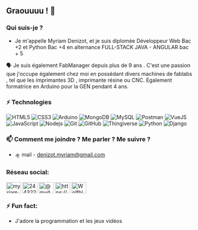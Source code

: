 

## Graouuuu ! :wolf:

### Qui suis-je ?

- Je m'appelle Myriam Denizot, et je suis diplomée Développeur Web Bac +2 et Python Bac +4 en alternance FULL-STACK JAVA - ANGULAR bac + 5 

:speaking_head: Je suis également FabManager depuis plus de 9 ans . C'est une passion que j'occupe également chez moi en possédant divers machines de fablabs , tel que les imprimantes 3D , imprimante résine ou CNC. Egalement formatrice en Arduino pour la GEN pendant 4 ans.


### ⚡ Technologies
![HTML5](https://img.shields.io/badge/-HTML5-E34F26?style=flat-square&logo=html5&logoColor=white)
![CSS3](https://img.shields.io/badge/-CSS3-1572B6?style=flat-square&logo=css3)
![Arduino](https://img.shields.io/badge/-Arduino-blue?style=flat-square&logo=arduino&logoColor=black)
![MongoDB](https://img.shields.io/badge/-MongoDB-brightgreen?style=flat-square&logo=mongodb&logoColor=black)
![MySQL](https://img.shields.io/badge/-MySQL-336791?style=flat-square&logo=mysql&logoColor=white)
![Postman](https://img.shields.io/badge/-Postman-orange?style=flat-square&logo=postman&logoColor=black)
![VueJS](https://img.shields.io/badge/-VueJS-green?style=flat-square&logo=vue.js&logoColor=black)
![JavaScript](https://img.shields.io/badge/-JavaScript-323330?style=flat-square&logo=javascript)
![Nodejs](https://img.shields.io/badge/-Nodejs-303030?style=flat-square&logo=Node.js)
![Git](https://img.shields.io/badge/-Git-3E2C00?style=flat-square&logo=git)
![GitHub](https://img.shields.io/badge/-GitHub-181717?style=flat-square&logo=github)
![Thingiverse](https://img.shields.io/badge/-Thingiverse-blue?style=flat-square&logo=thingiverse&logoColor=white)
![Python](https://img.shields.io/badge/-Python-yellow?style=flat-square&logo=python)
![Django](https://img.shields.io/badge/-Django-green?style=flat-square&logo=Django)


### 📫 Comment me joindre ? Me parler ? Me suivre ?

* :flying_saucer: mail - denizot.myriam@gmail.com


<h3 align="left">Réseau social:</h3>
<p align="left">
<a href="https://linkedin.com/in/mydmoov/" target="blank"><img align="center" src="https://raw.githubusercontent.com/rahuldkjain/github-profile-readme-generator/master/src/images/icons/Social/linked-in-alt.svg" alt="myriam denizot" height="30" width="40" /></a>
<a href="https://stackoverflow.com/users/18356998/my-d" target="blank"><img align="center" src="https://raw.githubusercontent.com/rahuldkjain/github-profile-readme-generator/master/src/images/icons/Social/stack-overflow.svg" alt="24432213" height="30" width="40" /></a>
<a href="https://instagram.com/mydmoov" target="blank"><img align="center" src="https://raw.githubusercontent.com/rahuldkjain/github-profile-readme-generator/master/src/images/icons/Social/instagram.svg" alt="@mydmoov" height="30" width="40" /></a>
 <a href="https://www.youtube.com/channel/UCMcJmWmooIeXKo71MXG6AZQ" target="blank"><img align="center" src="https://raw.githubusercontent.com/rahuldkjain/github-profile-readme-generator/master/src/images/icons/Social/youtube.svg" alt="https://www.youtube.com/channel/ucmcjmwmooiexko71mxg6azq" height="30" width="40" /></a>
<a href="https://discord.gg/nxVXdBjqEY" target="blank"><img align="center" src="https://raw.githubusercontent.com/rahuldkjain/github-profile-readme-generator/master/src/images/icons/Social/discord.svg" alt="Wolfblack#8331" height="30" width="40" /></a>
</p>



### ⚡ Fun fact:

* J'adore la programmation et les jeux vidéos


